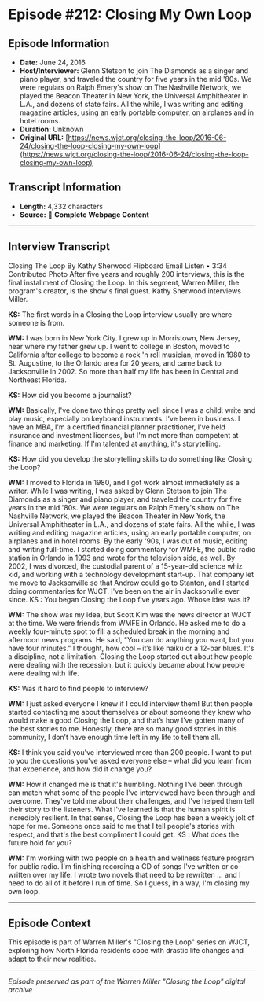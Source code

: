 # Episode #212: Closing My Own Loop



## Episode Information

- **Date:** June 24, 2016
- **Host/Interviewer:** Glenn Stetson to join The Diamonds as a singer and piano player, and traveled the country for five years in the mid '80s. We were regulars on Ralph Emery's show on The Nashville Network, we played the Beacon Theater in New York, the Universal Amphitheater in L.A., and dozens of state fairs. All the while, I was writing and editing magazine articles, using an early portable computer, on airplanes and in hotel rooms.
- **Duration:** Unknown
- **Original URL:** [https://news.wjct.org/closing-the-loop/2016-06-24/closing-the-loop-closing-my-own-loop](https://news.wjct.org/closing-the-loop/2016-06-24/closing-the-loop-closing-my-own-loop)

## Transcript Information

- **Length:** 4,332 characters
- **Source:** 📝 **Complete Webpage Content**

---

## Interview Transcript

Closing The Loop
By
Kathy Sherwood
Flipboard
Email
Listen
•
3:34
Contributed Photo
After five years and roughly 200 interviews, this is the final installment of Closing the Loop.
In this segment, Warren Miller, the program's creator, is the show's final guest. Kathy Sherwood interviews Miller.

**KS:** 
The first words in a Closing the Loop interview usually are where someone is from.

**WM:** 
I was born in New York City. I grew up in Morristown, New Jersey, near where my father grew up. I went to college in Boston, moved to California after college to become a rock 'n roll musician, moved in 1980 to St. Augustine, to the Orlando area for 20 years, and came back to Jacksonville in 2002. So more than half my life has been in Central and Northeast Florida.

**KS:** 
How did you become a journalist?

**WM:** 
Basically, I've done two things pretty well since I was a child: write and play music, especially on keyboard instruments. I've been in business. I have an MBA, I'm a certified financial planner practitioner, I've held insurance and investment licenses, but I'm not more than competent at finance and marketing. If I'm talented at anything, it's storytelling.

**KS:** 
How did you develop the storytelling skills to do something like Closing the Loop?

**WM:** 
I moved to Florida in 1980, and I got work almost immediately as a writer. While I was writing, I was asked by Glenn Stetson to join The Diamonds as a singer and piano player, and traveled the country for five years in the mid '80s. We were regulars on Ralph Emery's show on The Nashville Network, we played the Beacon Theater in New York, the Universal Amphitheater in L.A., and dozens of state fairs. All the while, I was writing and editing magazine articles, using an early portable computer, on airplanes and in hotel rooms.
By the early '90s, I was out of music, editing and writing full-time. I started doing commentary for WMFE, the public radio station in Orlando in 1993 and wrote for the television side, as well. By 2002, I was divorced, the custodial parent of a 15-year-old science whiz kid, and working with a technology development start-up. That company let me move to Jacksonville so that Andrew could go to Stanton, and I started doing commentaries for WJCT. I've been on the air in Jacksonville ever since.
KS
:
You began Closing the Loop five years ago. Whose idea was it?

**WM:** 
The show was my idea, but Scott Kim was the news director at WJCT at the time. We were friends from WMFE in Orlando. He asked me to do a weekly four-minute spot to fill a scheduled break in the morning and afternoon news programs. He said, "You can do anything you want, but you have four minutes." I thought, how cool – it’s like haiku or a 12-bar blues. It's a discipline, not a limitation. Closing the Loop started out about how people were dealing with the recession, but it quickly became about how people were dealing with life.

**KS:** 
Was it hard to find people to interview?

**WM:** 
I just asked everyone I knew if I could interview them! But then people started contacting me about themselves or about someone they knew who would make a good Closing the Loop, and that’s how I’ve gotten many of the best stories to me. Honestly, there are so many good stories in this community, I don’t have enough time left in my life to tell them all.

**KS:** 
I think you said you've interviewed more than 200 people. I want to put to you the questions you've asked everyone else – what did you learn from that experience, and how did it change you?

**WM:** 
How it changed me is that it's humbling. Nothing I've been through can match what some of the people I’ve interviewed have been through and overcome. They've told me about their challenges, and I've helped them tell their story to the listeners. What I've learned is that the human spirit is incredibly resilient. In that sense, Closing the Loop has been a weekly jolt of hope for me. Someone once said to me that I tell people's stories with respect, and that's the best compliment I could get.
KS
:
What does the future hold for you?

**WM:** 
I'm working with two people on a health and wellness feature program for public radio. I'm finishing recording a CD of songs I've written or co-written over my life. I wrote two novels that need to be rewritten ... and I need to do all of it before I run of time. So I guess, in a way, I'm closing my own loop.

---

## Episode Context

This episode is part of Warren Miller's "Closing the Loop" series on WJCT, exploring how North Florida residents cope with drastic life changes and adapt to their new realities.



---

*Episode preserved as part of the Warren Miller "Closing the Loop" digital archive*
